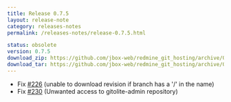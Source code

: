 ```yaml
---
title: Release 0.7.5
layout: release-note
category: releases-notes
permalink: /releases-notes/release-0.7.5.html

status: obsolete
version: 0.7.5
download_zip: https://github.com/jbox-web/redmine_git_hosting/archive/0.7.5.zip
download_tar: https://github.com/jbox-web/redmine_git_hosting/archive/0.7.5.tar.gz
---
```


* Fix [#226](https://github.com/jbox-web/redmine_git_hosting/issues/226) (unable to download revision if branch has a '/' in the name)
* Fix [#230](https://github.com/jbox-web/redmine_git_hosting/issues/230) (Unwanted access to gitolite-admin repository)
